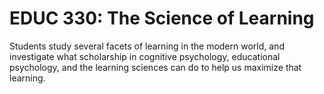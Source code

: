 # EDUC 330: The Science of Learning

Students study several facets of learning in the modern world, and investigate what scholarship in cognitive psychology, educational psychology, and the learning sciences can do to help us maximize that learning.